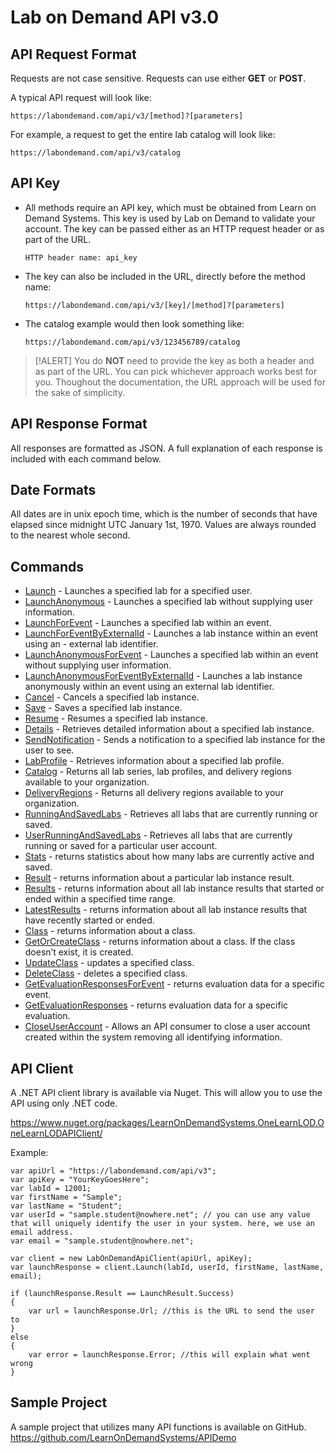 # Lab on Demand API v3.0

## API Request Format

Requests are not case sensitive. Requests can use either **GET** or **POST**. 

A typical API request will look like:

`https://labondemand.com/api/v3/[method]?[parameters]`

For example, a request to get the entire lab catalog will look like:

`https://labondemand.com/api/v3/catalog`

## API Key
- All methods require an API key, which must be obtained from Learn on Demand Systems. This key is used by Lab on Demand to validate your account. The key can be passed either as an HTTP request header or as part of the URL.

    `HTTP header name: api_key`

- The key can also be included in the URL, directly before the method name:

    `https://labondemand.com/api/v3/[key]/[method]?[parameters]`

- The catalog example would then look something like:

    `https://labondemand.com/api/v3/123456789/catalog`

>[!ALERT] You do **NOT** need to provide the key as both a header and as part of the URL. You can pick whichever approach works best for you. Thoughout the documentation, the URL approach will be used for the sake of simplicity.

## API Response Format

All responses are formatted as JSON. A full explanation of each response is included with each command below.

## Date Formats

All dates are in unix epoch time, which is the number of seconds that have elapsed since midnight UTC January 1st, 1970. Values are always rounded to the nearest whole second.

## Commands
- [Launch](lod-api-launch.md) - Launches a specified lab for a specified user.
- [LaunchAnonymous](lod-api-launch-anonymous.md) - Launches a specified lab without supplying user information.
- [LaunchForEvent](lod-api-launch-for-event.md) - Launches a specified lab within an event.
- [LaunchForEventByExternalId](lod-api-launch-for-event-by-external-id.md) - Launches a lab instance within an event using an - external lab identifier.
- [LaunchAnonymousForEvent](lod-api-launch-anonymous-for-event.md) - Launches a specified lab within an event without supplying user information.
- [LaunchAnonymousForEventByExternalId]() - Launches a lab instance anonymously within an event using an external lab identifier.
- [Cancel](lod-api-cancel.md) - Cancels a specified lab instance.
- [Save](lod-api-save.md) - Saves a specified lab instance.
- [Resume](lod-api-resume.md) - Resumes a specified lab instance.
- [Details](lod-api-details.md) - Retrieves detailed information about a specified lab instance.
- [SendNotification](lod-api-send-notification.md) - Sends a notification to a specified lab instance for the user to see.
- [LabProfile](lod-api-lab-profile.md) - Retrieves information about a specified lab profile.
- [Catalog](lod-api-catalog.md) - Returns all lab series, lab profiles, and delivery regions available to your organization.
- [DeliveryRegions](lod-api-delivery-regions.md) - Returns all delivery regions available to your organization.
- [RunningAndSavedLabs](lod-api-running-and-saved-labs.md) - Retrieves all labs that are currently running or saved.
- [UserRunningAndSavedLabs](lod-api-user-running-and-saved-labs.md) - Retrieves all labs that are currently running or saved for a particular user account.
- [Stats](lod-api-stats.md) - returns statistics about how many labs are currently active and saved.
- [Result](lod-api-result.md) - returns information about a particular lab instance result.
- [Results](lod-api-results.md) - returns information about all lab instance results that started or ended within a specified time range.
- [LatestResults](lod-api-latest-results.md) - returns information about all lab instance results that have recently started or ended.
- [Class](lod-api-class.md) - returns information about a class.
- [GetOrCreateClass](lod-api-get-or-create-class.md) - returns information about a class. If the class doesn’t exist, it is created.
- [UpdateClass](lod-api-update-class.md) - updates a specified class.
- [DeleteClass](lod-api-delete-class.md) - deletes a specified class.
- [GetEvaluationResponsesForEvent](lod-api-get-evaluations-responses-for-event.md) - returns evaluation data for a specific event.
- [GetEvaluationResponses](lod-api-get-evaluations-responses.md) - returns evaluation data for a specific evaluation.
- [CloseUserAccount](lod-api-close-user-account.md) - Allows an API consumer to close a user account created within the system removing all identifying information.

## API Client
A .NET API client library is available via Nuget. This will allow you to use the API using only .NET code. 

https://www.nuget.org/packages/LearnOnDemandSystems.OneLearnLOD.OneLearnLODAPIClient/ 

Example:

```
var apiUrl = "https://labondemand.com/api/v3";
var apiKey = "YourKeyGoesHere";
var labId = 12001; 
var firstName = "Sample";
var lastName = "Student";
var userId = "sample.student@nowhere.net"; // you can use any value that will uniquely identify the user in your system. here, we use an email address.
var email = "sample.student@nowhere.net";

var client = new LabOnDemandApiClient(apiUrl, apiKey);
var launchResponse = client.Launch(labId, userId, firstName, lastName, email);

if (launchResponse.Result == LaunchResult.Success)
{
    var url = launchResponse.Url; //this is the URL to send the user to
}
else
{
    var error = launchResponse.Error; //this will explain what went wrong
}
```

## Sample Project
A sample project that utilizes many API functions is available on GitHub. https://github.com/LearnOnDemandSystems/APIDemo